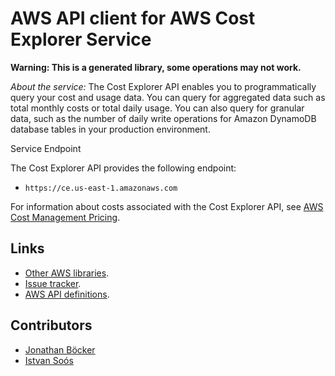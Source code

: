 # AWS API client for AWS Cost Explorer Service

**Warning: This is a generated library, some operations may not work.**

*About the service:*
The Cost Explorer API enables you to programmatically query your cost and
usage data. You can query for aggregated data such as total monthly costs or
total daily usage. You can also query for granular data, such as the number
of daily write operations for Amazon DynamoDB database tables in your
production environment.

Service Endpoint

The Cost Explorer API provides the following endpoint:

<ul>
<li>
<code>https://ce.us-east-1.amazonaws.com</code>
</li>
</ul>
For information about costs associated with the Cost Explorer API, see <a
href="http://aws.amazon.com/aws-cost-management/pricing/">AWS Cost
Management Pricing</a>.

## Links

- [Other AWS libraries](https://github.com/agilord/aws_client/tree/master/generated).
- [Issue tracker](https://github.com/agilord/aws_client/issues).
- [AWS API definitions](https://github.com/aws/aws-sdk-js/tree/master/apis).

## Contributors

- [Jonathan Böcker](https://github.com/Schwusch)
- [Istvan Soós](https://github.com/isoos)

